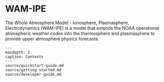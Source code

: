 # WAM-IPE

The Whole Atmosphere Model - Ionosphere, Plasmasphere, Electrodynamics (WAM-IPE) is
a model that extends the NOAA operational atmospheric weather codes into the thermosphere
and plasmasphere to provide upper atmosphere physics forecasts.

```{toctree}
---
maxdepth: 2
caption: Contents
---
source/quickstart-guide.md
source/getting-started.md
source/developer-guide.md
```
